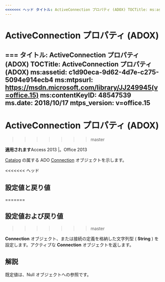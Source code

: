 ```yaml
---
<<<<<<< ヘッド タイトル: ActiveConnection プロパティ (ADOX) TOCTitle: ms:assetid の ActiveConnection プロパティ (ADOX): c1d90eca-9d62-4d7e-c275-5094e914ecb4 ms:mtpsurl: https://msdn.microsoft.com/library/JJ249945(v=office.15) ms:contentKeyID: 48547539 ms.date: 2015/09/18 mtps_バージョン: v=office.15
---
```


# <a name="activeconnection-property-adox"></a>ActiveConnection プロパティ (ADOX)

=== タイトル: ActiveConnection プロパティ (ADOX) TOCTitle: ActiveConnection プロパティ (ADOX) ms:assetid: c1d90eca-9d62-4d7e-c275-5094e914ecb4 ms:mtpsurl: https://msdn.microsoft.com/library/JJ249945(v=office.15) ms:contentKeyID: 48547539 ms.date: 2018/10/17 mtps_version: v=office.15
---

# <a name="activeconnection-property-adox"></a>ActiveConnection プロパティ (ADOX)
>>>>>>> master

**適用されます**Access 2013 |。Office 2013

[Catalog](connection-object-ado.md) の属する ADO [Connection](catalog-object-adox.md) オブジェクトを示します。

<<<<<<< ヘッド
## <a name="settings-and-return-values"></a>設定値と戻り値
=======
## <a name="settings-and-return-values"></a>設定値および戻り値
>>>>>>> master

**Connection** オブジェクト、または接続の定義を格納した文字列型 ( **String** ) を設定します。アクティブな **Connection** オブジェクトを返します。

## <a name="remarks"></a>解説

既定値は、Null オブジェクトへの参照です。

